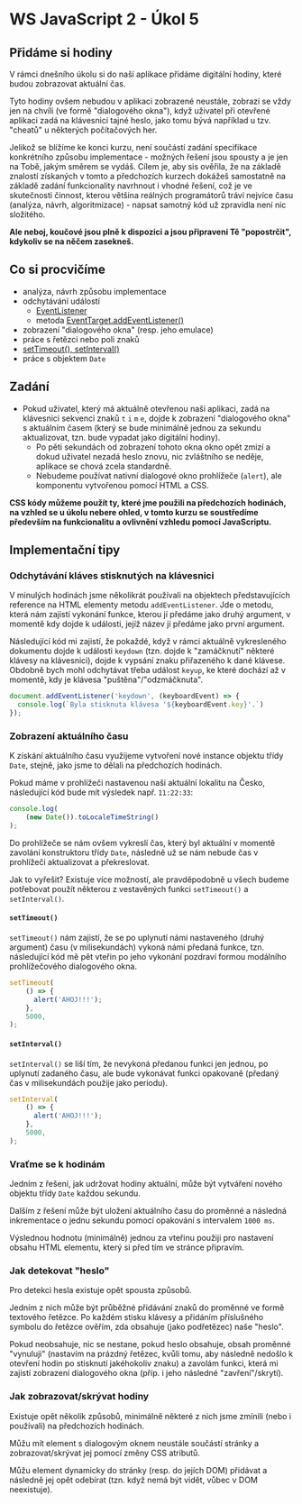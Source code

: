# WS JavaScript 2 - Úkol 5

## Přidáme si hodiny

V rámci dnešního úkolu si do naší aplikace přidáme digitální hodiny, které budou zobrazovat aktuální čas.

Tyto hodiny ovšem nebudou v aplikaci zobrazené neustále, zobrazí se vždy jen na chvíli (ve formě "dialogového okna"), když uživatel při otevřené aplikaci zadá
na klávesnici tajné heslo, jako tomu bývá například u tzv. "cheatů" u některých počítačových her.

Jelikož se blížíme ke konci kurzu, není součástí zadání specifikace konkrétního způsobu implementace - možných řešení jsou spousty a je jen na Tobě, jakým
směrem se vydáš. Cílem je, aby sis ověřila, že na základě znalostí získaných v tomto a předchozích kurzech dokážeš samostatně na základě zadání funkcionality
navrhnout i vhodné řešení, což je ve skutečnosti činnost, kterou většina reálných programátorů tráví nejvíce času (analýza, návrh, algoritmizace) - napsat
samotný kód už zpravidla není nic složitého.

**Ale neboj, koučové jsou plně k dispozici a jsou připraveni Tě "popostrčit", kdykoliv se na něčem zasekneš.**

## Co si procvičíme

- analýza, návrh způsobu implementace
- odchytávání událostí
    - [EventListener](https://developer.mozilla.org/en-US/docs/Web/API/EventListener)
    - metoda [EventTarget.addEventListener()](https://developer.mozilla.org/en-US/docs/Web/API/EventTarget/addEventListener)
- zobrazení "dialogového okna" (resp. jeho emulace)
- práce s řetězci nebo poli znaků
- [setTimeout(), setInterval()](https://developer.mozilla.org/en-US/docs/Learn/JavaScript/Asynchronous/Timeouts_and_intervals)
- práce s objektem `Date`

## Zadání

- Pokud uživatel, který má aktuálně otevřenou naši aplikaci, zadá na klávesnici sekvenci znaků `t` `i` `m` `e`, dojde k zobrazení "dialogového okna" s aktuálním
  časem (který se bude minimálně jednou za sekundu aktualizovat, tzn. bude vypadat jako digitální hodiny).
    - Po pěti sekundách od zobrazení tohoto okna okno opět zmizí a dokud uživatel nezadá heslo znovu, nic zvláštního se neděje, aplikace se chová zcela
      standardně.
    - Nebudeme používat nativní dialogové okno prohlížeče (`alert`), ale komponentu vytvořenou pomocí HTML a CSS.

**CSS kódy můžeme použít ty, které jme použili na předchozích hodinách, na vzhled se u úkolu nebere ohled, v tomto kurzu se soustředíme především na
funkcionalitu a ovlivnění vzhledu pomocí JavaScriptu.**

## Implementační tipy

### Odchytávání kláves stisknutých na klávesnici

V minulých hodinách jsme několikrát používali na objektech představujících reference na HTML elementy metodu `addEventListener`. Jde o metodu, která nám zajistí
vykonání funkce, kterou jí předáme jako druhý argument, v momentě kdy dojde k události, jejíž název jí předáme jako první argument.

Následující kód mi zajistí, že pokaždé, když v rámci aktuálně vykresleného dokumentu dojde k události `keydown`
(tzn. dojde k "zamáčknutí" některé klávesy na klávesnici), dojde k vypsání znaku přiřazeného k dané klávese. Obdobně bych mohl odchytávat třeba událost `keyup`,
ke které dochází až v momentě, kdy je klávesa "puštěna"/"odzmáčknuta".

```javascript
document.addEventListener('keydown', (keyboardEvent) => {
  console.log(`Byla stisknuta klávesa '${keyboardEvent.key}'.`)
});
```

### Zobrazení aktuálního času

K získání aktuálního času využijeme vytvoření nové instance objektu třídy `Date`, stejně, jako jsme to dělali na předchozích hodinách.

Pokud máme v prohlížeči nastavenou naši aktuální lokalitu na Česko, následující kód bude mít výsledek např. `11:22:33`:

```javascript
console.log(
    (new Date()).toLocaleTimeString()
);
```

Do prohlížeče se nám ovšem vykreslí čas, který byl aktuální v momentě zavolání konstruktoru třídy `Date`, následně už se nám nebude čas v prohlížeči
aktualizovat a překreslovat.

Jak to vyřešit? Existuje více možností, ale pravděpodobně u všech budeme potřebovat použít některou z vestavěných funkci `setTimeout()` a `setInterval()`.

#### `setTimeout()`

`setTimeout()` nám zajistí, že se po uplynutí námi nastaveného (druhý argument) času (v milisekundách)
vykoná námi předaná funkce, tzn. následující kód mě pět vteřin po jeho vykonání pozdraví formou modálního prohlížečového dialogového okna.

```javascript
setTimeout(
    () => {
      alert('AHOJ!!!');
    },
    5000,
);
```

#### `setInterval()`

`setInterval()` se liší tím, že nevykoná předanou funkci jen jednou, po uplynutí zadaného času, ale bude vykonávat funkci opakovaně (předaný čas v milisekundách
použije jako periodu).

```javascript
setInterval(
    () => {
      alert('AHOJ!!!');
    },
    5000,
);
```

### Vraťme se k hodinám

Jedním z řešení, jak udržovat hodiny aktuální, může být vytváření nového objektu třídy `Date` každou sekundu.

Dalším z řešení může být uložení aktuálního času do proměnné a následná inkrementace o jednu sekundu pomocí opakování s intervalem `1000 ms`.

Výslednou hodnotu (minimálně) jednou za vteřinu použiji pro nastavení obsahu HTML elementu, který si před tím ve stránce připravím.

### Jak detekovat "heslo"

Pro detekci hesla existuje opět spousta způsobů.

Jedním z nich může být průběžné přidávání znaků do proměnné ve formě textového řetězce. Po každém stisku klávesy a přidáním příslušného symbolu do řetězce
ověřím, zda obsahuje (jako podřetězec) naše "heslo".

Pokud neobsahuje, nic se nestane, pokud heslo obsahuje, obsah proměnné "vynuluji"
(nastavím na prázdný řetězec, kvůli tomu, aby následně nedošlo k otevření hodin po stisknutí jakéhokoliv znaku)
a zavolám funkci, která mi zajistí zobrazení dialogového okna (příp. i jeho následné "zavření"/skrytí).

### Jak zobrazovat/skrývat hodiny

Existuje opět několik způsobů, minimálně některé z nich jsme zmínili (nebo i používali) na předchozích hodinách.

Můžu mít element s dialogovým oknem neustále součástí stránky a zobrazovat/skrývat jej pomocí změny CSS atributů.

Můžu element dynamicky do stránky (resp. do jejích DOM) přidávat a následně jej opět odebírat (tzn. když nemá být vidět, vůbec v DOM neexistuje).


